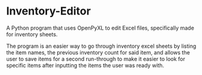 # Inventory-Editor
A Python program that uses OpenPyXL to edit Excel files, specifically made for inventory sheets.

The program is an easier way to go through inventory excel sheets by listing the item names, the previous inventory count for said item, and allows the user to save items for a second run-through to make it easier to look for specific items after inputting the items the user was ready with.

